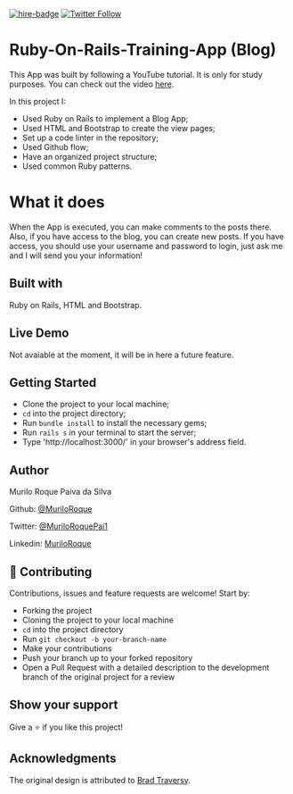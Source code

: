 [![hire-badge](https://img.shields.io/badge/Consult%20/%20Hire%20Murilo-Click%20to%20Contact-brightgreen)](mailto:muriloengqui@gmail.com) [![Twitter Follow](https://img.shields.io/twitter/follow/MuriloRoquePai1?label=Follow%20Murilo%20on%20Twitter&style=social)](https://twitter.com/MuriloRoquePai1)

# Ruby-On-Rails-Training-App (Blog)

This App was built by following a YouTube tutorial. It is only for study purposes. You can check out the video [here](https://www.youtube.com/watch?v=pPy0GQJLZUM).

In this project I:

- Used Ruby on Rails to implement a Blog App;
- Used HTML and Bootstrap to create the view pages;
- Set up a code linter in the repository;
- Used Github flow;
- Have an organized project structure;
- Used common Ruby patterns.

# What it does

When the App is executed, you can make comments to the posts there. Also, if you have access to the blog, you can create new posts. If you have access, you should use your username and password to login, just ask me and I will send you your information!

## Built with

Ruby on Rails, HTML and Bootstrap.

## Live Demo

Not avaiable at the moment, it will be in here a future feature.

## Getting Started

- Clone the project to your local machine;
- `cd` into the project directory;
- Run `bundle install` to install the necessary gems;
- Run `rails s` in your terminal to start the server;
- Type 'http://localhost:3000/' in your browser's address field.

## Author

Murilo Roque Paiva da Silva

Github: [@MuriloRoque](https://github.com/MuriloRoque)

Twitter: [@MuriloRoquePai1](https://twitter.com/MuriloRoquePai1)

Linkedin: [MuriloRoque](https://www.linkedin.com/in/murilo-roque-b1268741/)

## 🤝 Contributing

Contributions, issues and feature requests are welcome! Start by:

- Forking the project
- Cloning the project to your local machine
- `cd` into the project directory
- Run `git checkout -b your-branch-name`
- Make your contributions
- Push your branch up to your forked repository
- Open a Pull Request with a detailed description to the development branch of the original project for a review

## Show your support

Give a ⭐️ if you like this project!

## Acknowledgments

The original design is attributed to [Brad Traversy](https://github.com/bradtraversy).
